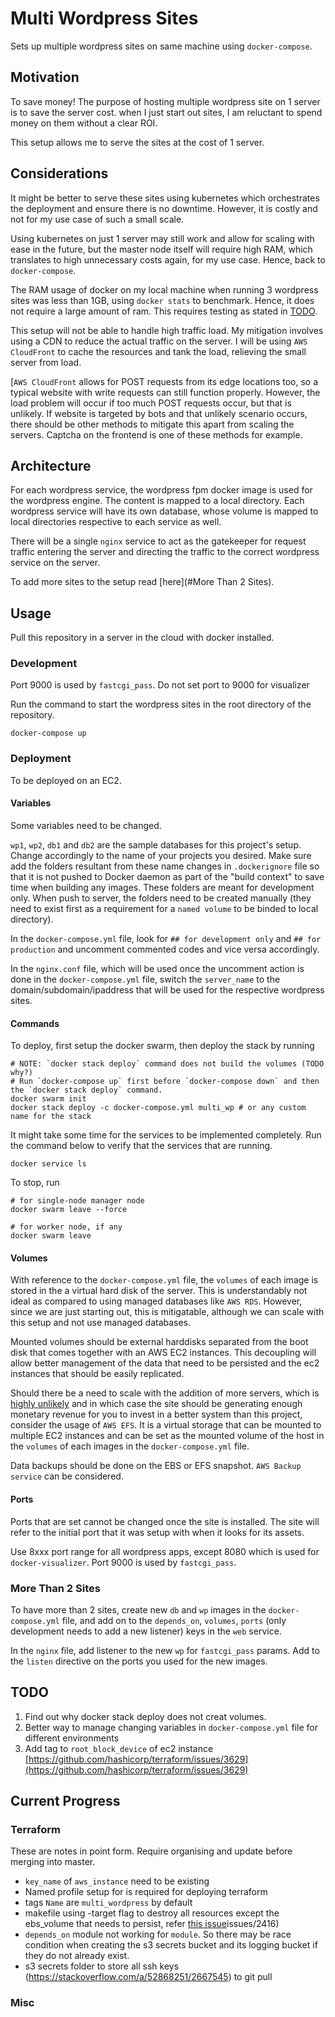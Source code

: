 # Multi Wordpress Sites

Sets up multiple wordpress sites on same machine using `docker-compose`.

## Motivation

To save money! The purpose of hosting multiple wordpress site on 1 server is to save the server cost. when I just start out sites, I am reluctant to spend money on them without a clear ROI.

This setup allows me to serve the sites at the cost of 1 server.

## Considerations

It might be better to serve these sites using kubernetes which orchestrates the deployment and ensure there is no downtime. However, it is costly and not for my use case of such a small scale.

Using kubernetes on just 1 server may still work and allow for scaling with ease in the future, but the master node itself will require high RAM, which translates to high unnecessary costs again, for my use case. Hence, back to `docker-compose`.

The RAM usage of docker on my local machine when running 3 wordpress sites was less than 1GB, using `docker stats` to benchmark. Hence, it does not require a large amount of ram. This requires testing as stated in [TODO](#TODO).

This setup will not be able to handle high traffic load. My mitigation involves using a CDN to reduce the actual traffic on the server. I will be using `AWS CloudFront` to cache the resources and tank the load, relieving the small server from load.

[`AWS CloudFront` allows for POST requests from its edge locations too, so a typical website with write requests can still function properly. However, the load problem will occur if too much POST requests occur, but that is unlikely. If website is targeted by bots and that unlikely scenario occurs, there should be other methods to mitigate this apart from scaling the servers. Captcha on the frontend is one of these methods for example.

## Architecture

For each wordpress service, the wordpress fpm docker image is used for the wordpress engine. The content is mapped to a local directory. Each wordpress service will have its own database, whose volume is mapped to local directories respective to each service as well.

There will be a single `nginx` service to act as the gatekeeper for request traffic entering the server and directing the traffic to the correct wordpress service on the server.

To add more sites to the setup read [here](#More Than 2 Sites).

## Usage

Pull this repository in a server in the cloud with docker installed.

### Development

Port 9000 is used by `fastcgi_pass`. Do not set port to 9000 for visualizer

Run the command to start the wordpress sites in the root directory of the repository.

```
docker-compose up
```

### Deployment

To be deployed on an EC2.

#### Variables

Some variables need to be changed.

`wp1`, `wp2`, `db1` and `db2` are the sample databases for this project's setup. Change accordingly to the name of your projects you desired. Make sure add the folders resultant from these name changes in `.dockerignore` file so that it is not pushed to Docker daemon as part of the "build context" to save time when building any images. These folders are meant for development only. When push to server, the folders need to be created manually (they need to exist first as a requirement for a `named volume` to be binded to local directory).

In the `docker-compose.yml` file, look for `## for development only` and `## for production` and uncomment commented codes and vice versa accordingly.

In the `nginx.conf` file, which will be used once the uncomment action is done in the `docker-compose.yml` file, switch the `server_name` to the domain/subdomain/ipaddress that will be used for the respective wordpress sites.

#### Commands

To deploy, first setup the docker swarm, then deploy the stack by running
```
# NOTE: `docker stack deploy` command does not build the volumes (TODO why?)
# Run `docker-compose up` first before `docker-compose down` and then the `docker stack deploy` command.
docker swarm init
docker stack deploy -c docker-compose.yml multi_wp # or any custom name for the stack
```

It might take some time for the services to be implemented completely. Run the command below to verify that the services that are running.
```
docker service ls
```

To stop, run
```
# for single-node manager node
docker swarm leave --force

# for worker node, if any
docker swarm leave
```

#### Volumes

With reference to the `docker-compose.yml` file, the `volumes` of each image is stored in the a virtual hard disk of the server. This is understandably not ideal as compared to using managed databases like `AWS RDS`. However, since we are just starting out, this is mitigatable, although we can scale with this setup and not use managed databases.

Mounted volumes should be external harddisks separated from the boot disk that comes together with an AWS EC2 instances. This decoupling will allow better management of the data that need to be persisted and the ec2 instances that should be easily replicated.

Should there be a need to scale with the addition of more servers, which is [highly unlikely](#Considerations) and in which case the site should be generating enough monetary revenue for you to invest in a better system than this project, consider the usage of `AWS EFS`. It is a virtual storage that can be mounted to multiple EC2 instances and can be set as the mounted volume of the host in the `volumes` of each images in the `docker-compose.yml` file.

Data backups should be done on the EBS or EFS snapshot. `AWS Backup service` can be considered.

#### Ports

Ports that are set cannot be changed once the site is installed. The site will refer to the initial port that it was setup with when it looks for its assets.

Use 8xxx port range for all wordpress apps, except 8080 which is used for `docker-visualizer`.
Port 9000 is used by `fastcgi_pass`.

### More Than 2 Sites

To have more than 2 sites, create new `db` and `wp` images in the `docker-compose.yml` file, and add on to the `depends_on`, `volumes`, `ports` (only development needs to add a new listener) keys in the `web` service.

In the `nginx` file, add listener to the new `wp` for `fastcgi_pass` params. Add to the `listen` directive on the ports you used for the new images.

## TODO

1. Find out why docker stack deploy does not creat volumes.
2. Better way to manage changing variables in `docker-compose.yml` file for different environments
3. Add tag to `root_block_device` of ec2 instance [https://github.com/hashicorp/terraform/issues/3629](https://github.com/hashicorp/terraform/issues/3629)


## Current Progress

### Terraform

These are notes in point form. Require organising and update before merging into master.

* `key_name` of `aws_instance` need to be existing
* Named profile setup for is required for deploying terraform
* tags `Name` are `multi_wordpress` by default
* makefile using -target flag to destroy all resources except the ebs_volume that needs to persist, refer [this issue](https://github.com/terraform-providers/terraform-provider-aws/)issues/2416)
* `depends_on` module not working for `module`. So there may be race condition when creating the s3 secrets bucket and its logging bucket if they do not already exist.
* s3 secrets folder to store all ssh keys (https://stackoverflow.com/a/52868251/2667545) to git pull

### Misc
